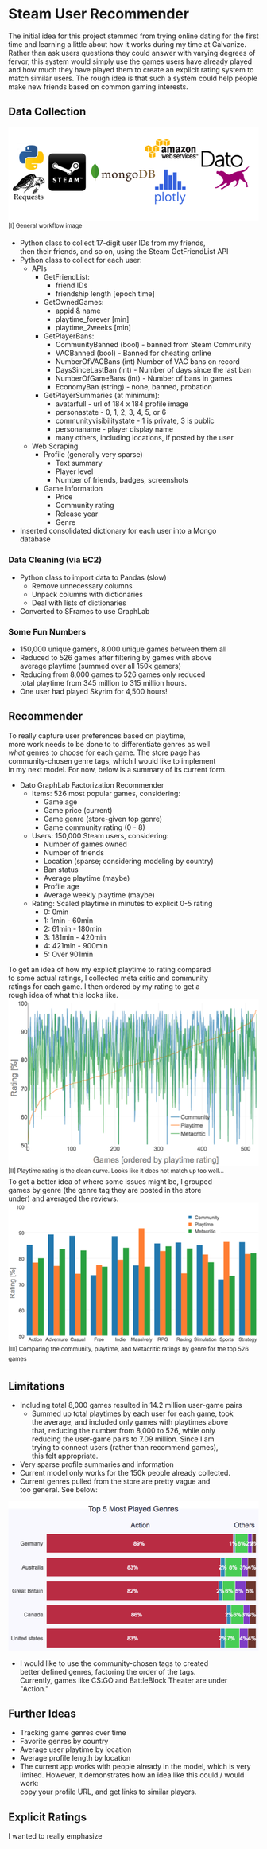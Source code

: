 # Steam User Recommender

The initial idea for this project stemmed from trying online dating for the first time and learning a little about how it works during my time at Galvanize. Rather than ask users questions they could answer with varying degrees of fervor, this system would simply use the games users have already played and how much they have played them to create an explicit rating system to match similar users. The rough idea is that such a system could help people make new friends based on common gaming interests.
## Data Collection
![img](/images/flow.png)
<sup> [I] General workflow image </sup>
* Python class to collect 17-digit user IDs from my friends,  
then their friends, and so on, using the Steam GetFriendList API  
* Python class to collect for each user:
  * APIs
    * GetFriendList:
      * friend IDs
      * friendship length [epoch time]
    * GetOwnedGames:
      * appid & name
      * playtime_forever [min]
      * playtime_2weeks [min]
    * GetPlayerBans:
      * CommunityBanned (bool) - banned from Steam Community
      * VACBanned (bool) - Banned for cheating online
      * NumberOfVACBans (int) Number of VAC bans on record
      * DaysSinceLastBan (int) - Number of days since the last ban
      * NumberOfGameBans (int) - Number of bans in games
      * EconomyBan (string) - none, banned, probation
    * GetPlayerSummaries (at minimum):
      * avatarfull - url of 184 x 184 profile image
      * personastate - 0, 1, 2, 3, 4, 5, or 6
      * communityvisibilitystate - 1 is private, 3 is public
      * personaname - player display name
      * many others, including locations, if posted by the user
  * Web Scraping
    * Profile (generally very sparse)
      * Text summary
      * Player level
      * Number of friends, badges, screenshots
    * Game Information
      * Price
      * Community rating
      * Release year
      * Genre
* Inserted consolidated dictionary for each user into a Mongo  
  database


### Data Cleaning (via EC2)
* Python class to import data to Pandas (slow)
  * Remove unnecessary columns
  * Unpack columns with dictionaries
  * Deal with lists of dictionaries
* Converted to SFrames to use GraphLab

### Some Fun Numbers
* 150,000 unique gamers, 8,000 unique games between them all
* Reduced to 526 games after filtering by games with above  
average playtime (summed over all 150k gamers)
* Reducing from 8,000 games to 526 games only reduced  
total playtime from 345 million to 315 million hours.
* One user had played Skyrim for 4,500 hours!

## Recommender
To really capture user preferences based on playtime,  
more work needs to be done to to differentiate genres as well  
*what* genres to choose for each game. The store page has  
community-chosen genre tags, which I would like to implement  
in my next model. For now, below is a summary of its current form.
* Dato GraphLab Factorization Recommender
  * Items: 526 most popular games, considering:
    * Game age
    * Game price (current)
    * Game genre (store-given top genre)
    * Game community rating (0 - 8)
  * Users: 150,000 Steam users, considering:
    * Number of games owned
    * Number of friends
    * Location (sparse; considering modeling by country)
    * Ban status
    * Average playtime (maybe)
    * Profile age
    * Average weekly playtime (maybe)
  * Rating: Scaled playtime in minutes to explicit 0-5 rating
    * 0: 0min
    * 1: 1min - 60min
    * 2: 61min - 180min
    * 3: 181min - 420min
    * 4: 421min - 900min
    * 5: Over 901min

To get an idea of how my explicit playtime to rating compared  
to some actual ratings, I collected meta critic and community   
ratings for each game. I then ordered by my rating to get a  
rough idea of what this looks like.
![ratings](images/ratings.png)
<sup> [II] Playtime rating is the clean curve. Looks like it does not match up too well...</sup>  
To get a better idea of where some issues might be, I grouped  
games by genre (the genre tag they are posted in the store  
under) and averaged the reviews.
![genres](images/genres.png)
<sup> [III] Comparing the community, playtime, and Metacritic ratings by genre for the top 526 games</sup>  

## Limitations
* Including total 8,000 games resulted in 14.2 million user-game pairs
  * Summed up total playtimes by each user for each game, took  
  the average, and included only games with playtimes above  
  that, reducing the number from 8,000 to 526, while only   
  reducing the user-game pairs to 7.09 million. Since I am  
  trying to connect users (rather than recommend games),  
  this felt appropriate.
* Very sparse profile summaries and information
* Current model only works for the 150k people already collected.  
* Current genres pulled from the store are pretty vague and  
too general. See below:  

![genres_countries](images/genres_countries2.png)
* I would like to use the community-chosen tags to created  
better defined genres, factoring the order of the tags.  
Currently, games like CS:GO and BattleBlock Theater are under  
"Action."

## Further Ideas
* Tracking game genres over time
* Favorite genres by country
* Average user playtime by location
* Average profile length by location
* The current app works with people already in the model, which is very  
limited. However, it demonstrates how an idea like this could / would work:  
copy your profile URL, and get links to similar players.

## Explicit Ratings
I wanted to really emphasize
